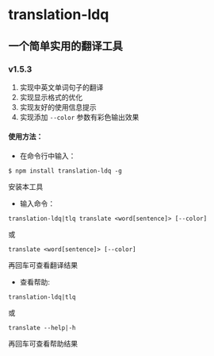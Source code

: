 # translation-ldq

## 一个简单实用的翻译工具

### v1.5.3
1. 实现中英文单词句子的翻译
2. 实现显示格式的优化
3. 实现友好的使用信息提示
4. 实现添加 ```--color``` 参数有彩色输出效果

#### 使用方法：

- 在命令行中输入：

```
$ npm install translation-ldq -g
```
安装本工具

- 输入命令：

```
translation-ldq|tlq translate <word[sentence]> [--color]
```
或
```
translate <word[sentence]> [--color]
```
再回车可查看翻译结果

- 查看帮助:

```
translation-ldq|tlq
```
或
```
translate --help|-h
```
再回车可查看帮助结果

